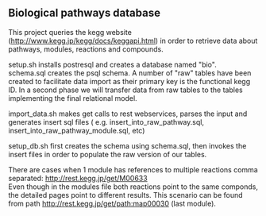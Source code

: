 ## Biological pathways database

This project queries the kegg website (http://www.kegg.jp/kegg/docs/keggapi.html) in order to retrieve data about pathways, modules, reactions and compounds.

setup.sh installs postresql and creates a database named "bio".  
schema.sql creates the psql schema. A number of "raw" tables have been created to facilitate data import as their primary key is the functional kegg ID. In a second phase we will transfer data from raw tables to the tables implementing the final relational model.
  
import_data.sh makes get calls to rest webservices, parses the input and generates insert sql files ( e.g. insert_into_raw_pathway.sql, insert_into_raw_pathway_module.sql, etc)  

setup_db.sh first creates the schema using schema.sql, then invokes the insert files in order to populate the raw version of our tables.


There are cases when 1 module has references to multiple reactions comma separated:
http://rest.kegg.jp/get/M00633  
Even though in the modules file both reactions point to the same componds, the detailed pages point to different results. This scenario can be found from path http://rest.kegg.jp/get/path:map00030 (last module).
